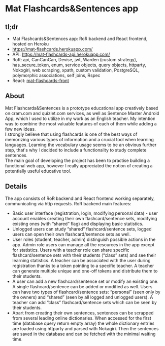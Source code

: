 # Mat Flashcards&Sentences app
## tl;dr
- Mat Flashcards&Sentences app:  RoR backend and React frontend, hosted on Heroku
- https://mat-flashcards.herokuapp.com/
- API: https://mat-flashcards-api.herokuapp.com/
- RoR: api, CanCanCan, Devise, jwt, Warden (custom strategy), has_secure_token, enum, service objects, query objects, httparty, Nokogiri, web scraping, xpath, custom validation, PostgreSQL, polymorphic associations, self joins, Rspec
- React: <a href='https://github.com/mat-jar/mat-flashcards-front'>mat-flashcards-front</a>
## About
Mat Flashcards&Sentences is a prototype educational app creatively based on cram.com and quizlet.com services, as well as Sentence Master Android App, which I used to utilize in my work as an English teacher. My intention was to combine the most valuable features of each of them while adding a few new ideas. <br />
I strongly believe that using flashcards is one of the best ways of memorizing various types of information and a crucial tool when learning languages. Learning the vocabulary usage seems to be an obvious further step, that's why I decided to include a functionality to study complete sentences. <br />
The main goal of developing the project has been to practise building a functional web app, however I really appreciated the notion of creating a potentially useful educative tool.

## Details
The app consists of RoR backend and React frontend working separately, communicating via http requests.
RoR backend main features:
-	Basic user interface (registration, login, modifying personal data) - user account enables creating their own flashcard/sentence sets, modifying existing ones (with “shared” flag) and displaying basic statistics.
-	Unlogged users can study “shared” flashcard/sentence sets, logged users can open their own flashcard/sentence sets as well.
-	User roles (student, teacher, admin) distinguish possible actions in the app. Admin role users can manage all the resources in the app except for statistics. Users with a teacher role can share specific flashcard/sentence sets with their students (“class” sets) and see their learning statistics. A teacher can be associated with the user during registration thanks to a token pointing to a specific teacher. A teacher can generate multiple unique and one-off tokens and distribute them to their students.
-	A user can add a new flashcard/sentence set or modify an existing one. A single flashcard/sentence can be added or modified as well. Users can have two types of flashcard/sentence sets: “personal”  (seen only by the owners) and “shared” (seen by all logged and unlogged users). A teacher can add “class” flashcard/sentence sets which can be seen by their students.
-	Apart from creating their own sentences, sentences can be scrapped from several leading online dictionaries. When accessed for the first time (database query return empty array) the whole dictionary entries are loaded using httparty and parsed with Nokagiri. Then the sentences are saved in the database and can be fetched with the minimal waiting time.

